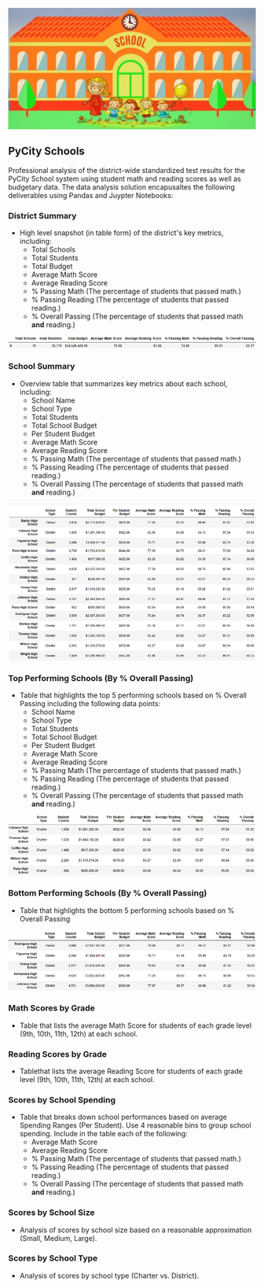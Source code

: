 ![Education](Images/School.png)

## PyCity Schools

Professional analysis of the district-wide standardized test results for the PyCity School system using student math and reading scores as well as budgetary data.  The data analysis solution encapusaltes the following deliverables using Pandas and Juypter Notebooks:

### District Summary

* High level snapshot (in table form) of the district's key metrics, including:
  * Total Schools
  * Total Students
  * Total Budget
  * Average Math Score
  * Average Reading Score
  * % Passing Math (The percentage of students that passed math.)
  * % Passing Reading (The percentage of students that passed reading.)
  * % Overall Passing (The percentage of students that passed math **and** reading.)

![Education](Images/Visualization1.png)


### School Summary

* Overview table that summarizes key metrics about each school, including:
  * School Name
  * School Type
  * Total Students
  * Total School Budget
  * Per Student Budget
  * Average Math Score
  * Average Reading Score
  * % Passing Math (The percentage of students that passed math.)
  * % Passing Reading (The percentage of students that passed reading.)
  * % Overall Passing (The percentage of students that passed math **and** reading.)

![Education](Images/Visualization2.png)

### Top Performing Schools (By % Overall Passing)

* Table that highlights the top 5 performing schools based on % Overall Passing including the following data points:
  * School Name
  * School Type
  * Total Students
  * Total School Budget
  * Per Student Budget
  * Average Math Score
  * Average Reading Score
  * % Passing Math (The percentage of students that passed math.)
  * % Passing Reading (The percentage of students that passed reading.)
  * % Overall Passing (The percentage of students that passed math **and** reading.)

![Education](Images/Visualization3.png)

### Bottom Performing Schools (By % Overall Passing)

* Table that highlights the bottom 5 performing schools based on % Overall Passing

![Education](Images/Visualization4.png)

### Math Scores by Grade

* Table that lists the average Math Score for students of each grade level (9th, 10th, 11th, 12th) at each school.

### Reading Scores by Grade

* Tablethat lists the average Reading Score for students of each grade level (9th, 10th, 11th, 12th) at each school.

### Scores by School Spending

* Table that breaks down school performances based on average Spending Ranges (Per Student). Use 4 reasonable bins to group school spending. Include in the table each of the following:
  * Average Math Score
  * Average Reading Score
  * % Passing Math (The percentage of students that passed math.)
  * % Passing Reading (The percentage of students that passed reading.)
  * % Overall Passing (The percentage of students that passed math **and** reading.)

### Scores by School Size

* Analysis of scores by school size based on a reasonable approximation (Small, Medium, Large).

### Scores by School Type

* Analysis of scores by school type (Charter vs. District).
